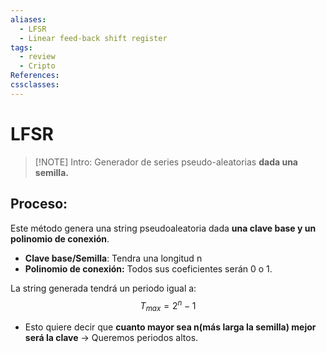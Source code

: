 ```yaml
---
aliases:
  - LFSR
  - Linear feed-back shift register
tags:
  - review
  - Cripto
References: 
cssclasses:
---
```

# LFSR 

> [!NOTE] Intro: 
> Generador de series pseudo-aleatorias **dada una semilla.**

## Proceso:
Este método genera una string pseudoaleatoria dada **una clave base y un polinomio de conexión**.

+ **Clave base/Semilla**: Tendra una longitud n
+ **Polinomio de conexión:** Todos sus coeficientes serán 0 o 1.

La string generada tendrá un periodo igual a: 
$$T_{max} = 2^n - 1$$
+ Esto quiere decir que **cuanto mayor sea n(más larga la semilla) mejor será la clave** → Queremos periodos altos. 

